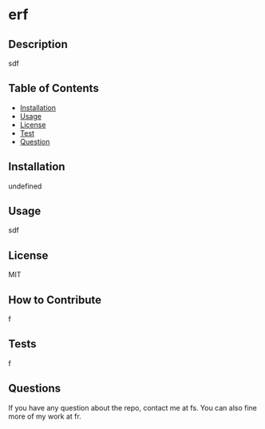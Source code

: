 # erf
## Description
sdf
## Table of Contents
- [Installation](#installation)
- [Usage](#usage)
- [License](#license)
- [Test](#tests)
- [Question](#question)
## Installation
undefined
## Usage
sdf
## License
MIT
## How to Contribute
f
## Tests
f
## Questions
If you have any question about the repo, contact me at fs. You can also fine more of my work at fr.
